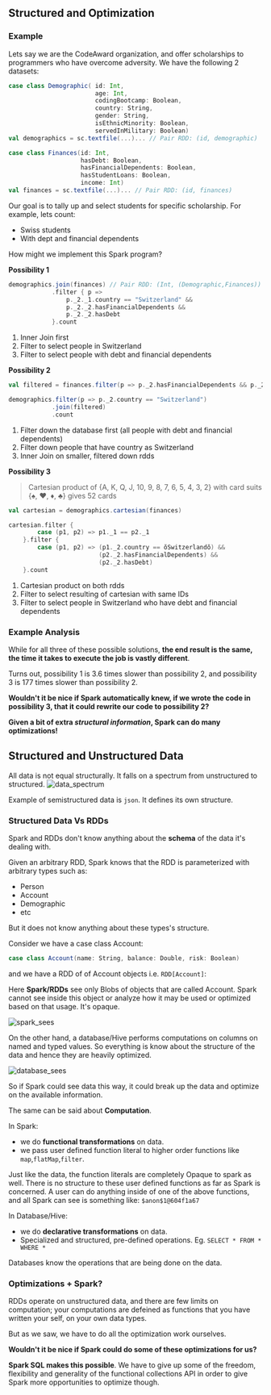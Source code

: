 ## Structured and Optimization

### Example

Lets say we are the CodeAward organization, and offer scholarships to programmers who have overcome adversity. We have the following 2 datasets:

```scala
case class Demographic( id: Int,
                        age: Int,
                        codingBootcamp: Boolean,
                        country: String,
                        gender: String,
                        isEthnicMinority: Boolean,
                        servedInMilitary: Boolean)
val demographics = sc.textfile(...)... // Pair RDD: (id, demographic)

case class Finances(id: Int,
                    hasDebt: Boolean,
                    hasFinancialDependents: Boolean,
                    hasStudentLoans: Boolean,
                    income: Int)
val finances = sc.textfile(...)... // Pair RDD: (id, finances)
```

Our goal is to tally up and select students for specific scholarship. For example, lets count:

* Swiss students
* With dept and financial dependents

How might we implement this Spark program?

**Possibility 1**

```scala
demographics.join(finances) // Pair RDD: (Int, (Demographic,Finances))
            .filter { p =>
                p._2._1.country == "Switzerland" &&
                p._2._2.hasFinancialDependents &&
                p._2._2.hasDebt
            }.count
```

1. Inner Join first
2. Filter to select people in Switzerland
3. Filter to select people with debt and financial dependents

**Possibility 2**

```scala
val filtered = finances.filter(p => p._2.hasFinancialDependents && p._2.hasDebt)

demographics.filter(p => p._2.country == "Switzerland")
            .join(filtered)
            .count
```

1. Filter down the database first (all people with debt and financial dependents)
2. Filter down people that have country as Switzerland
3. Inner Join on smaller, filtered down rdds

**Possibility 3**
 > Cartesian product of {A, K, Q, J, 10, 9, 8, 7, 6, 5, 4, 3, 2} with card suits {♠, ♥, ♦, ♣} gives 52 cards
```scala
val cartesian = demographics.cartesian(finances)

cartesian.filter {
        case (p1, p2) => p1._1 == p2._1
    }.filter {
        case (p1, p2) => (p1._2.country == ŏSwitzerlandŏ) &&
                         (p2._2.hasFinancialDependents) &&
                         (p2._2.hasDebt)
    }.count
```

1. Cartesian product on both rdds
2. Filter to select resulting of cartesian with same IDs
3. Filter to select people in Switzerland who have debt and financial dependents

### Example Analysis

While for all three of these possible solutions, **the end result is the same, the time it takes to execute the job is vastly different**.

Turns out, possibility 1 is 3.6 times slower than possibility 2, and possibility 3 is 177 times slower than possibility 2.

**Wouldn't it be nice if Spark automatically knew, if we wrote the code in possibility 3, that it could rewrite our code to possibility 2?**

**Given a bit of extra _structural information_, Spark can do many optimizations!**

## Structured and Unstructured Data

All data is not equal structurally. It falls on a spectrum from unstructured to structured.
![data_spectrum](https://github.com/rohitvg/scala-spark-4/blob/master/resources/images/data_spectrum.png)

Example of semistructured data is `json`. It defines its own structure.

### Structured Data Vs RDDs

Spark and RDDs don't know anything about the **schema** of the data it's dealing with. 

Given an arbitrary RDD, Spark knows that the RDD is parameterized with arbitrary types such as:

* Person
* Account
* Demographic
* etc

But it does not know anything about these types's structure.

Consider we have a case class Account:

```scala
case class Account(name: String, balance: Double, risk: Boolean)
```
and we have a RDD of of Account objects i.e. `RDD[Account]`:

Here **Spark/RDDs** see only Blobs of objects that are called Account. Spark cannot see inside this object or analyze how it may be used or optimized based on that usage. It's opaque.

![spark_sees](https://github.com/rohitvg/scala-spark-4/blob/master/resources/images/spark_sees.png)

On the other hand, a database/Hive performs computations on columns on named and typed values. So everything is know about the structure of the data and hence they are heavily optimized.

![database_sees](https://github.com/rohitvg/scala-spark-4/blob/master/resources/images/database_sees.png)

So if Spark could see data this way, it could break up the data and optimize on the available information.

The same can be said about **Computation**. 

In Spark:

* we do **functional transformations** on data.
* we pass user defined function literal to higher order functions like `map`,`flatMap`,`filter`.

Just like the data, the function literals are completely Opaque to spark as well. There is no structure to these user defined functions as far as Spark is concerned. A user can do anything
inside of one of the above functions, and all Spark can see is something like: `$anon$1@604f1a67`

In Database/Hive: 

* we do **declarative transformations** on data.
* Specialized and structured, pre-defined operations. Eg. `SELECT * FROM * WHERE *`

Databases know the operations that are being done on the data. 

### Optimizations + Spark?

RDDs operate on unstructured data, and there are few limits on computation; your computations are defeined as functions that you have written your self, on your own data types.

But as we saw, we have to do all the optimization work ourselves.

**Wouldn't it be nice if Spark could do some of these optimizations for us?**

**Spark SQL makes this possible**. We have to give up some of the freedom, flexibility and generality of the functional collections API in order to give Spark more opportunities to optimize though.